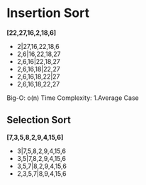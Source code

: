 # Insertion Sort
**[22,27,16,2,18,6]**
- 2|27,16,22,18,6
- 2,6|16,22,18,27
- 2,6,16|22,18,27
- 2,6,16,18|22,27
- 2,6,16,18,22|27
- 2,6,16,18,22,27

Big-O: o(n)
Time Complexity: 1.Average Case
## Selection Sort
**[7,3,5,8,2,9,4,15,6]**
- 3|7,5,8,2,9,4,15,6
- 3,5|7,8,2,9,4,15,6
- 3,5,7|8,2,9,4,15,6
- 2,3,5,7|8,9,4,15,6
